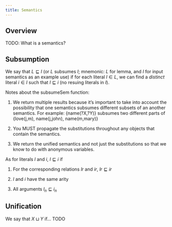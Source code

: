 ```yaml
---
title: Semantics
---
```


## Overview

TODO: What is a semantics?

## Subsumption

We say that $L \sqsubseteq I$ (or $L$ subsumes $I$; mnemonic: $L$ for
lemma, and $I$ for input semantics as an example use) if for each
literal $l \in L$, we can find a *distinct* literal $i \in I$ such that
$l \sqsubseteq i$ (no resuing literals in $I$).

Notes about the subsumeSem function:

1.  We return multiple results because it’s important to take into
    account the possibility that one semantics subsumes different
    subsets of an another semantics. For example: {name(?X,?Y)} subsumes
    two different parts of {love(j,m), name(j,john), name(m,mary)}

2.  You MUST propagate the substitutions throughout any objects that
    contain the semantics.

3.  We return the unified semantics and not just the substitutions so
    that we know to do with anonymous variables.

As for literals $l$ and $i$, $l \sqsubseteq i$ if

1.  For the corresponding relations $lr$ and $ir$, $lr \sqsubseteq ir$

2.  $l$ and $i$ have the same arity

3.  All arguments $l_n \sqsubseteq i_n$

<!-- _ -->

## Unification

We say that $X \sqcup Y$ if... TODO
